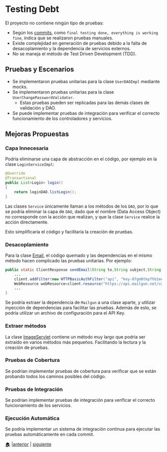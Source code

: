 # Testing Debt
El proyecto no contiene ningún tipo de pruebas:
* Según los [commits](https://github.com/CSDT-ECI/Julian-Benitez-YummyFoods/commit/0e59c3bf927b553c0d5b7da4790a2fbe59ac4c89), como `final testing done, everything is working fine`, indica que se realizaron pruebas manuales.
* Existe complejidad en generación de pruebas debido a la falta de desacoplamiento y la dependencia de servicios externos.
* No se maneja el método de Test Driven Development (TDD).


## Pruebas y Escenarios
* Se implementaron pruebas unitarias para la clase `UserDAOImpl` mediante mocks.
* Se implementaron pruebas unitarias para la clase `UserChangePasswordValidator`.
    * Estas pruebas pueden ser replicadas para las demás clases de validación y DAO.
* Se puede implementar pruebas de integración para verificar el correcto funcionamiento de los controladores y servicios.

## Mejoras Propuestas

### Capa Innecesaria
Podría eliminarse una capa de abstracción en el código, por ejemplo en la clase `LoginServiceImpl`:
```java
@Override
@Transactional
public List<Login> login()
{
    return loginDAO.listLogin();
}
```

Las clases `Service` únicamente llaman a los métodos de los `DAO`, por lo que se podría eliminar la capa de `DAO`, dado que el nombre (Data Access Object) no corresponde con la acción que realizan, y que la clase `Service` realice la acción directamente.

Esto simplificaría el código y facilitaría la creación de pruebas.

### Desacoplamiento
Para la clase [Email](../src/main/java/com/yummyfoods/utility/Email.java), el código quemado y las dependencias en el mismo método hacen complicado las pruebas unitarias. Por ejemplo: 

```java
public static ClientResponse sendEmail(String to,String subject,String body,String from) {
    ...
    client.addFilter(new HTTPBasicAuthFilter("api", "key-87gm0tkpfhb1eel7q7regznhf75ntl44"));
    WebResource webResource=client.resource("https://api.mailgun.net/v2/yummyfoods.mailgun.org/messages");
    ...
}
```

Se podría extraer la dependencia de `Mailgun` a una clase aparte, y utilizar inyección de dependencias para facilitar las pruebas. Además de esto, se podría utilizar un archivo de configuración para el API Key.

### Extraer métodos
La clase [ImageServlet](../src/main/java/com/yummyfoods/servlet/ImageServlet.java) contiene un método muy largo que podría ser extraído en varios métodos más pequeños. Facilitando la lectura y la creación de pruebas.

### Pruebas de Cobertura
Se podrían implementar pruebas de cobertura para verificar que se están probando todos los caminos posibles del código.

### Pruebas de Integración
Se podrían implementar pruebas de integración para verificar el correcto funcionamiento de los servicios.

### Ejecución Automática
Se podría implementar un sistema de integración continua para ejecutar las pruebas automáticamente en cada commit.

[🏠](index.md) |[anterior](clean-code-xp-practices.md) | [siguiente](static-analysis.md)
